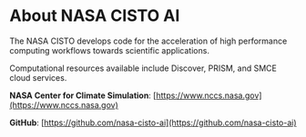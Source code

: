 # About NASA CISTO AI

The NASA CISTO develops code for the acceleration of high performance computing workflows towards scientific applications.

Computational resources available include Discover, PRISM, and SMCE cloud services.

**NASA Center for Climate Simulation**: [https://www.nccs.nasa.gov](https://www.nccs.nasa.gov)

**GitHub**: [https://github.com/nasa-cisto-ai](https://github.com/nasa-cisto-ai)
